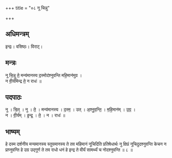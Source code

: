 +++
title = "०८ नू चिन्नु"

+++
## अधिमन्त्रम्
इन्द्रः। वसिष्ठः। विराट्।

## मन्त्रः
नू चि॒न्नु ते॒ मन्य॑मानस्य द॒स्मोद॑श्नुवन्ति महि॒मान॑मुग्र ।  
न वी॒र्य॑मिन्द्र ते॒ न राधः॑ ॥

## पदपाठः
नु । चि॒त् । नु । ते॒ । मन्य॑मानस्य । द॒स्म॒ । उत् । अ॒श्नु॒व॒न्ति॒ । म॒हि॒मान॑म् । उ॒ग्र॒ ।  
न । वी॒र्य॑म् । इ॒न्द्र॒ । ते॒ । न । राधः॑ ॥

## भाष्यम्
हे दस्म दर्शनीय मन्यमानस्य स्तुयमानस्य ते तव महिमानं नूचिदिति प्रतिषेधार्थः नु क्षिप्रं नूचिदुदश्नुवन्ति केचन न प्राप्नुवन्ति हे उग्र उद्गूर्ण ते तव राधो धनं हे इन्द्र ते वीर्यं सामर्थ्यं च नोदश्नुवन्ति ॥ ८ ॥